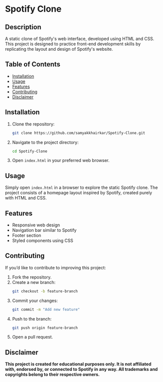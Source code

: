 # Spotify Clone

## Description
A static clone of Spotify's web interface, developed using HTML and CSS. This project is designed to practice front-end development skills by replicating the layout and design of Spotify's website.

## Table of Contents
- [Installation](#installation)
- [Usage](#usage)
- [Features](#features)
- [Contributing](#contributing)
- [Disclaimer](#disclaimer)


## Installation
1. Clone the repository:
   ```sh
   git clone https://github.com/samyakkhairkar/Spotify-Clone.git
   ```
2. Navigate to the project directory:
   ```sh
   cd Spotify-Clone
   ```
  
3. Open `index.html` in your preferred web browser.
   
## Usage
Simply open `index.html` in a browser to explore the static Spotify clone. The project consists of a homepage layout inspired by Spotify, created purely with HTML and CSS.

## Features
- Responsive web design
- Navigation bar similar to Spotify
- Footer section
- Styled components using CSS

## Contributing
If you’d like to contribute to improving this project:
1. Fork the repository.
2. Create a new branch:
   ```sh
   git checkout -b feature-branch
   ```
3. Commit your changes:
   ```sh
   git commit -m "Add new feature"
   ```
4. Push to the branch:
   ```sh
   git push origin feature-branch
   ```
5. Open a pull request.


## Disclaimer
**This project is created for educational purposes only. It is not affiliated with, endorsed by, or connected to Spotify in any way. All trademarks and copyrights belong to their respective owners.**

